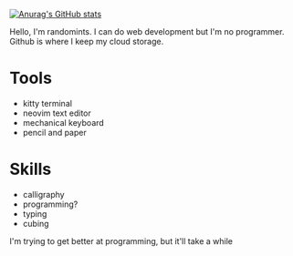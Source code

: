 [![Anurag's GitHub stats](https://github-readme-stats.vercel.app/api?username=anuraghazra)](https://github.com/anuraghazra/github-readme-stats)

Hello, I'm randomints. I can do web development but I'm no programmer. Github is where I keep my cloud storage.

# Tools
- kitty terminal
- neovim text editor
- mechanical keyboard
- pencil and paper

# Skills
- calligraphy
- programming?
- typing
- cubing

I'm trying to get better at programming, but it'll take a while
